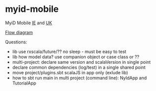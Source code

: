 # myid-mobile

MyiD Mobile [IE](http://www.idmobile.ie) and [UK](https://www.idmobile.co.uk)

[Flow diagram](https://sketchboard.me/RAdOBg32ynxh)

Questions:
* lib use rxscala/future/?? no sleep - must be easy to test
* lib how model data? use companion object or case class or ??
* multi-project: declare same version and scalaVersion in single point
* declare common dependencies (log/test) in a single shared point
* move project/plugins.sbt scalaJS in app only (exlude lib)
* how to sbt run main in multi project (command line): NyIdApp and TutorialApp
